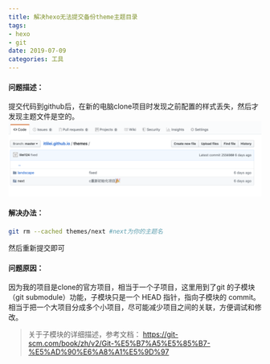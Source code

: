 ```yaml
---
title: 解决hexo无法提交备份theme主题目录
tags: 
- hexo
- git
date: 2019-07-09
categories: 工具
---
```

#### 问题描述：
提交代码到github后，在新的电脑clone项目时发现之前配置的样式丢失，然后才发现主题文件是空的。
![20190709175746.png](https://raw.githubusercontent.com/itlilei/pic/master/20190709175746.png)
#### 解决办法：
``` bash 
git rm --cached themes/next #next为你的主题名
```
然后重新提交即可
#### 问题原因：
因为我的项目是clone的官方项目，相当于一个子项目，这里用到了git 的子模块（git submodule）功能，子模块只是一个 HEAD 指针，指向子模块的 commit。
相当于把一个大项目分成多个小项目，尽可能减少项目之间的关联，方便调试和修改。
>关于子模块的详细描述，参考文档： https://git-scm.com/book/zh/v2/Git-%E5%B7%A5%E5%85%B7-%E5%AD%90%E6%A8%A1%E5%9D%97
